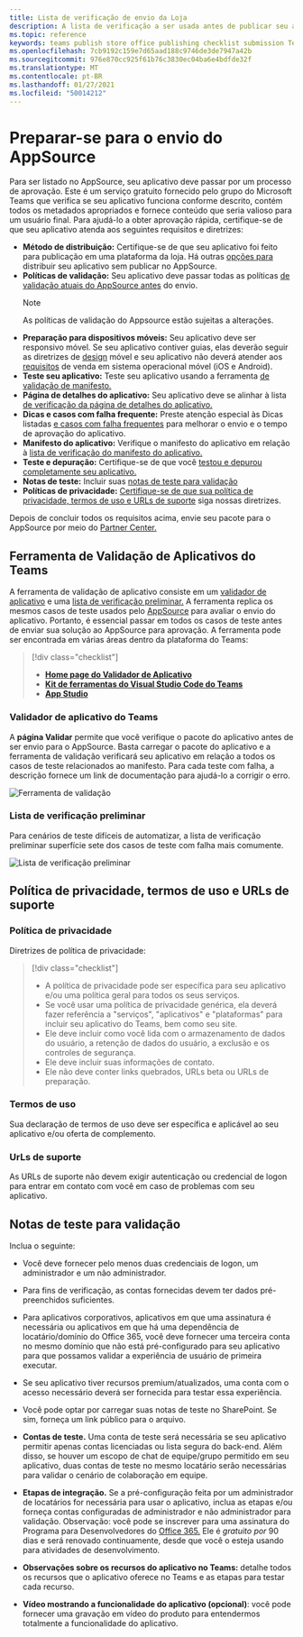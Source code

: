 ```yaml
---
title: Lista de verificação de envio da Loja
description: A lista de verificação a ser usada antes de publicar seu aplicativo Microsoft Teams no AppSource
ms.topic: reference
keywords: teams publish store office publishing checklist submission Teams apps appsource validation
ms.openlocfilehash: 7cb9192c159e7d65aad188c9746de3de7947a42b
ms.sourcegitcommit: 976e870cc925f61b76c3830ec04ba6e4bdfde32f
ms.translationtype: MT
ms.contentlocale: pt-BR
ms.lasthandoff: 01/27/2021
ms.locfileid: "50014212"
---
```

# <a name="prepare-for-appsource-submission"></a>Preparar-se para o envio do AppSource  

Para ser listado no AppSource, seu aplicativo deve passar por um processo de aprovação. Este é um serviço gratuito fornecido pelo grupo do Microsoft Teams que verifica se seu aplicativo funciona conforme descrito, contém todos os metadados apropriados e fornece conteúdo que seria valioso para um usuário final. Para ajudá-lo a obter aprovação rápida, certifique-se de que seu aplicativo atenda aos seguintes requisitos e diretrizes:

* **Método de distribuição:** Certifique-se de que seu aplicativo foi feito para publicação em uma plataforma da loja. Há outras [opções para](../../overview.md) distribuir seu aplicativo sem publicar no AppSource.
* **Políticas de validação:** Seu aplicativo deve passar todas as políticas [de validação atuais do AppSource antes](https://docs.microsoft.com/legal/marketplace/certification-policies#1140-teams) do envio. 
  > [!NOTE] 
  > As políticas de validação do Appsource estão sujeitas a alterações.
* **Preparação para dispositivos móveis:** Seu aplicativo deve ser responsivo móvel. Se seu aplicativo contiver guias, elas deverão seguir as diretrizes de [design](~/tabs/design/tabs-mobile.md) móvel e seu aplicativo não deverá atender aos [requisitos](~/concepts/deploy-and-publish/appsource/prepare/frequently-failed-cases.md#-mobile-responsiveness-no-direct-upsell-or-payment) de venda em sistema operacional móvel (iOS e Android).
* **Teste seu aplicativo:** Teste seu aplicativo usando a ferramenta [de validação de manifesto.](#teams-app-validation-tool)
* **Página de detalhes do aplicativo:** Seu aplicativo deve se alinhar à lista [de verificação da página de detalhes do aplicativo.](detail-page-checklist.md)
* **Dicas e casos com falha frequente:** Preste atenção especial às Dicas listadas [e casos com falha frequentes](frequently-failed-cases.md)  para melhorar o envio e o tempo de aprovação do aplicativo.
* **Manifesto do aplicativo:** Verifique o manifesto do aplicativo em relação à [lista de verificação do manifesto do aplicativo.](app-manifest-checklist.md)
* **Teste e depuração:** Certifique-se de que você [testou e depurou completamente seu aplicativo.](../../../build-and-test/debug.md)
* **Notas de teste:** Incluir suas [notas de teste para validação](#test-notes-for-validation)
* **Políticas de privacidade:** [Certifique-se de que sua política de privacidade, termos de uso e URLs de suporte](#privacy-policy-terms-of-use-and-support-urls) siga nossas diretrizes.

Depois de concluir todos os requisitos acima, envie seu pacote para o AppSource por meio do [Partner Center.](/office/dev/store/use-partner-center-to-submit-to-appsource)

## <a name="teams-app-validation-tool"></a>Ferramenta de Validação de Aplicativos do Teams

A ferramenta de validação de aplicativo consiste em um [validador de aplicativo](#teams-app-validator) e uma [lista de verificação preliminar.](#preliminary-checklist) A ferramenta replica os mesmos casos de teste usados pelo [AppSource](/office/dev/store/submit-to-appsource-via-partner-center) para avaliar o envio do aplicativo. Portanto, é essencial passar em todos os casos de teste antes de enviar sua solução ao AppSource para aprovação. A ferramenta pode ser encontrada em várias áreas dentro da plataforma do Teams:

> [!div class="checklist"]
>
> * [**Home page do Validador de Aplicativo**](https://dev.teams.microsoft.com/appvalidation.html)
> * [**Kit de ferramentas do Visual Studio Code do Teams**](/toolkit/visual-studio-code-overview.md)
> * [**App Studio**](/concepts/build-and-test/app-studio-overview.md)

### <a name="teams-app-validator"></a>Validador de aplicativo do Teams

A **página Validar** permite que você verifique o pacote do aplicativo antes de ser envio para o AppSource. Basta carregar o pacote do aplicativo e a ferramenta de validação verificará seu aplicativo em relação a todos os casos de teste relacionados ao manifesto. Para cada teste com falha, a descrição fornece um link de documentação para ajudá-lo a corrigir o erro.

![Ferramenta de validação](../../../../assets/images/validation-tool/validator.png)

### <a name="preliminary-checklist"></a>Lista de verificação preliminar

Para cenários de teste difíceis de automatizar, a lista de verificação preliminar superfície sete dos casos de teste com falha mais comumente.

![Lista de verificação preliminar](../../../../assets/images/validation-tool/preliminary-checklist.png)

## <a name="privacy-policy-terms-of-use-and-support-urls"></a>Política de privacidade, termos de uso e URLs de suporte

### <a name="privacy-policy"></a>Política de privacidade

Diretrizes de política de privacidade:

> [!div class="checklist"]
>
> * A política de privacidade pode ser específica para seu aplicativo e/ou uma política geral para todos os seus serviços.
> * Se você usar uma política de privacidade genérica, ela deverá fazer referência a "serviços", "aplicativos" e "plataformas" para incluir seu aplicativo do Teams, bem como seu site.
> * Ele deve incluir como você lida com o armazenamento de dados do usuário, a retenção de dados do usuário, a exclusão e os controles de segurança.
> * Ele deve incluir suas informações de contato.
> * Ele não deve conter links quebrados, URLs beta ou URLs de preparação.

### <a name="terms-of-use"></a>Termos de uso

Sua declaração de termos de uso deve ser específica e aplicável ao seu aplicativo e/ou oferta de complemento.

### <a name="support-urls"></a>UrLs de suporte

As URLs de suporte não devem exigir autenticação ou credencial de logon para entrar em contato com você em caso de problemas com seu aplicativo.

## <a name="test-notes-for-validation"></a>Notas de teste para validação

Inclua o seguinte:

* Você deve fornecer pelo menos duas credenciais de logon, um administrador e um não administrador.

* Para fins de verificação, as contas fornecidas devem ter dados pré-preenchidos suficientes.

* Para aplicativos corporativos, aplicativos em que uma assinatura é necessária ou aplicativos em que há uma dependência de locatário/domínio do Office 365, você deve fornecer uma terceira conta no mesmo domínio que não está pré-configurado para seu aplicativo para que possamos validar a experiência de usuário de primeira executar.

* Se seu aplicativo tiver recursos premium/atualizados, uma conta com o acesso necessário deverá ser fornecida para testar essa experiência.

* Você pode optar por carregar suas notas de teste no SharePoint. Se sim, forneça um link público para o arquivo.

* **Contas de teste.** Uma conta de teste será necessária se seu aplicativo permitir apenas contas licenciadas ou lista segura do back-end. Além disso, se houver um escopo de chat de equipe/grupo permitido em seu aplicativo, duas contas de teste no mesmo locatário serão necessárias para validar o cenário de colaboração em equipe.

* **Etapas de integração.** Se a pré-configuração feita por um administrador de locatários for necessária para usar o aplicativo, inclua as etapas e/ou forneça contas configuradas de administrador e não administrador para validação. Observação: você pode se inscrever para uma assinatura do Programa para Desenvolvedores do [Office 365.](https://developer.microsoft.com/microsoft-365/dev-program) Ele é *gratuito por* 90 dias e será renovado continuamente, desde que você o esteja usando para atividades de desenvolvimento.

* **Observações sobre os recursos do aplicativo no Teams:** detalhe todos os recursos que o aplicativo oferece no Teams e as etapas para testar cada recurso.

* **Vídeo mostrando a funcionalidade do aplicativo (opcional)**: você pode fornecer uma gravação em vídeo do produto para entendermos totalmente a funcionalidade do aplicativo.
